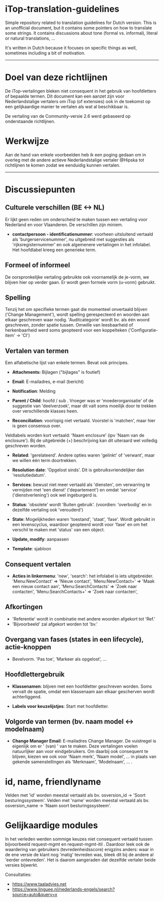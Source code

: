 # iTop-translation-guidelines
Simple repository related to translation guidelines for Dutch version.
This is an unofficial document, but it contains some pointers on how to translate some strings. 
It contains discussions about tone (formal vs. informal), literal or natural translations, ...

It's written in Dutch because it focuses on specific things as well, sometimes including a bit of motivation.

---


# Doel van deze richtlijnen
De iTop-vertalingen bleken niet consequent in het gebruik van hoofdletters of bepaalde termen. Dit document kan een aanzet zijn voor Nederlandstalige vertalers om iTop (of extensies) ook in de toekomst op een gelijkaardige manier te vertalen als wat al beschikbaar is.

De vertaling van de Community-versie 2.6 werd gebaseerd op onderstaande richtlijnen.

# Werkwijze
Aan de hand van enkele voorbeelden heb ik een poging gedaan om in overleg met de andere actieve Nederlandstalige vertaler @Hipska tot richtlijnen te komen zodat we eenduidig kunnen vertalen.

---


# Discussiepunten


## Culturele verschillen (BE <-> NL)
Er lijkt geen reden om onderscheid te maken tussen een vertaling voor Nederland en voor Vlaanderen. De verschillen zijn miniem.

* **contactpersoon - identificatienummer**: voorheen uitsluitend vertaald als 'burgerservicenummer', nu uitgebreid met suggesties als 'rijksregisternummer' en ook algemenere vertalingen in het infolabel. Het hoofdlabel kreeg een generieke term.


## Formeel of informeel
De oorspronkelijke vertaling gebruikte ook voornamelijk de je-vorm, we blijven hier op verder gaan. Er wordt geen formele vorm (u-vorm) gebruikt.


## Spelling
Tenzij het om specifieke termen gaat die momenteel onvertaald blijven ('Change Management'), wordt spelling gerespecteerd en woorden aan elkaar geschreven waar nodig. 'Auditcategorie' wordt bv. als één woord geschreven, zonder spatie tussen. Omwille van leesbaarheid of herkenbaarheid werd soms geopteerd voor een koppelteken ('Configuratie-item' -> 'CI')
 


## Vertalen van termen

Een alfabetische lijst van enkele termen. Bevat ook principes.

* **Attachments:** Bijlagen ("bijlages" is foutief)

* **Email**: E-mailadres, e-mail (bericht)

* **Notification**: Melding

* **Parent / Child**: hoofd / sub . Vroeger was er 'moederorganisatie' of de suggestie van 'deelverzoek', maar dit valt soms moeilijk door te trekken over verschillende klasses heen.

* **Reconciliation**: voorlopig niet vertaald. Voorstel is 'matchen', maar hier is geen consensus over.

Veldlabels worden kort vertaald: 'Naam enclosure' (ipv 'Naam van de enclosure'). Bij de uitgebreide (+) beschrijving kan dit uiteraard wel volledig geschreven worden.

* **Related**: 'gerelateerd'. Andere opties waren 'gelinkt' of 'verwant', maar we willen één term doortrekken.

* **Resolution date**: 'Opgelost sinds'. Dit is gebruiksvriendelijker dan 'resolutiedatum'.

* **Services**: bewust niet meer vertaald als 'diensten', om verwarring te vermijden met 'een dienst' ('departement') en omdat 'service' ('dienstverlening') ook wel ingeburgerd is.

* **Status**: 'obsolete' wordt 'Buiten gebruik'. (voordien: 'overbodig' en in dezelfde vertaling ook 'verouderd')

* **State**: Mogelijkheden waren 'toestand', 'staat', 'fase'. Wordt gebruikt in een levenscyclus, waardoor geopteerd wordt voor 'fase' en om het verschil te maken met 'status' van een object.

* **Update, modify**: aanpassen

* **Template**: sjabloon



## Consequent vertalen

* **Acties in linkermenu**: 
'new', 'search': het infolabel is iets uitgebreider.
'Menu:NewContact' => 'Nieuw contact',
'Menu:NewContact+' => 'Maak een nieuw contact aan',
'Menu:SearchContacts' => 'Zoek naar contacten',
'Menu:SearchContacts+' => 'Zoek naar contacten',

## Afkortingen
* 'Referentie' wordt in combinatie met andere woorden afgekort tot 'Ref.'
* 'Bijvoorbeeld' zal afgekort worden tot 'bv.'

## Overgang van fases (states in een lifecycle), actie-knoppen
* Bevelvorm. 'Pas toe', 'Markeer als opgelost', ...

## Hoofdlettergebruik

* **Klassenamen**: blijven met een hoofdletter geschreven worden. Soms vervalt de spatie, omdat een klassenaam aan elkaar gescherven wordt achterliggend.

* **Labels voor keuzelijstjes**: Start met hoofdletter.

## Volgorde van termen (bv. naam model <-> modelnaam)
* **Change Manager Email**: E-mailadres Change Manager. 
De vuistregel is eigenlijk om er '<eigenschap> (van) <persoon of item>' van te maken. Deze vertalingen voelen natuurlijker aan voor eindgebruikers. Om daarbij ook consequent te blijven, kiezen we ook voor 'Naam merk', 'Naam model', ... in plaats van gekende samenstellingen als 'Merknaam', 'Modelnaam', ... . 
  
# id, name, friendlyname
Velden met 'id' worden meestal vertaald als bv. osversion_id -> 'Soort besturingssysteem'.
Velden met 'name' worden meestal vertaald als bv. osversion_name -> 'Naam soort besturingssysteem'.
  

# Gelijkaardige modules
In het verleden werden sommige keuzes niet consequent vertaald tussen bijvoorbeeld request-mgmt en request-mgmt-itil . Daardoor leek ook de waardering van gebruikers (tevredenheidsscore) enigzins anders: waar in de ene versie de klant nog 'matig' tevreden was, bleek dit bij de andere al 'eerder ontevreden'. Het is daarom aangeraden dat dezelfde vertaler beide versies bijwerkt.


Consultaties:
* https://www.taaladvies.net
* https://www.linguee.nl/nederlands-engels/search?source=auto&query=x


